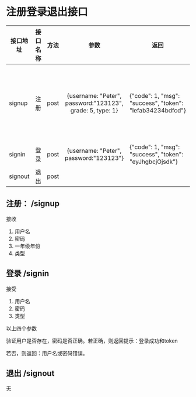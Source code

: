 

# 注册登录退出接口

| 接口地址 | 接口名称 | 方法 |                           参数                            | 返回                                                      | 备注                                |
| -------- | -------- | ---- | :-------------------------------------------------------: | --------------------------------------------------------- | ----------------------------------- |
| signup   | 注册     | post | {username: "Peter", password:"123123", grade: 5, type: 1} | {"code": 1, "msg": "success", "token": "lefab34234bdfcd"} | type 为0表示管理员、type为1表示学生 |
| signin   | 登录     | post |          {username: "Peter", password:"123123"}           | {"code": 1, "msg": "success", "token": "eyJhgbcjOjsdk"}   |                                     |
| signout  | 退出     | post |                                                           |                                                           |                                     |



##  注册： /signup

接收
1. 用户名
2. 密码
3. 一年级年份
4. 类型



## 登录  /signin
接受
1. 用户名
2. 密码
3. 类型

以上四个参数

验证用户是否存在，密码是否正确。若正确，则返回提示：登录成功和token 

若否，则返回：用户名或密码错误。

## 退出  /signout
无

